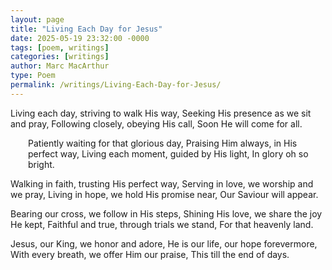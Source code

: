 ```yaml
---
layout: page
title: "Living Each Day for Jesus"
date: 2025-05-19 23:32:00 -0000
tags: [poem, writings]
categories: [writings]
author: Marc MacArthur
type: Poem
permalink: /writings/Living-Each-Day-for-Jesus/
---
```


Living each day, striving to walk His way,
Seeking His presence as we sit and pray,
Following closely, obeying His call,
Soon He will come for all.

<div style="margin-left: 2em;">
Patiently waiting for that glorious day,
Praising Him always, in His perfect way,
Living each moment, guided by His light,
In glory oh so bright.
</div>

Walking in faith, trusting His perfect way,
Serving in love, we worship and we pray,
Living in hope, we hold His promise near,
Our Saviour will appear.

Bearing our cross, we follow in His steps,
Shining His love, we share the joy He kept,
Faithful and true, through trials we stand,
For that heavenly land.

Jesus, our King, we honor and adore,
He is our life, our hope forevermore,
With every breath, we offer Him our praise,
This till the end of days.
